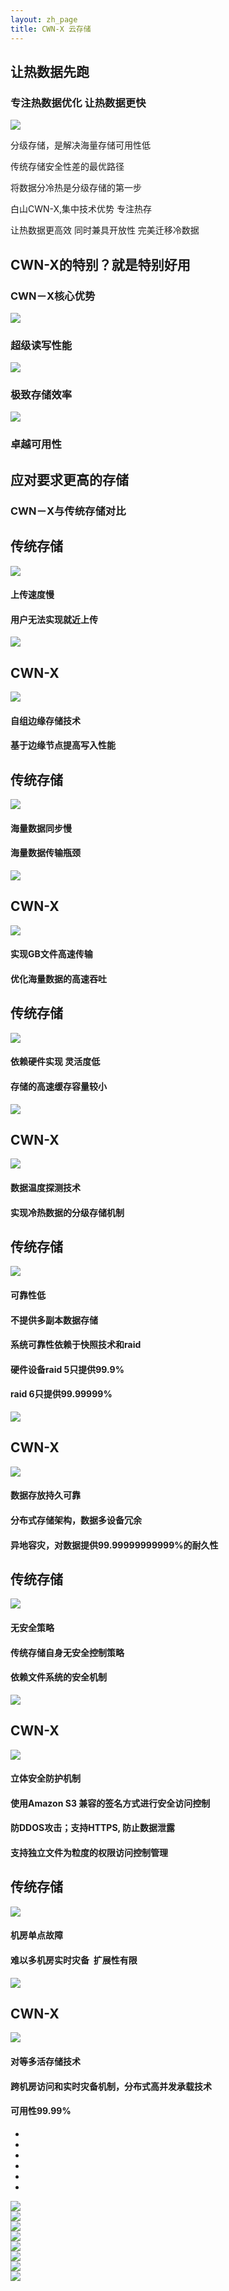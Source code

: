 ```yaml
---
layout: zh_page
title: CWN-X 云存储
---
```


<div class="ccx-6">
	<div class="min">
		<h2>让热数据先跑</h2>
		<h3>专注热数据优化 让热数据更快 </h3>
		<img src="{{ site.baseurl }}/public/image/cwn/cwn-01.png">
	</div>
</div>
<div class="ccx-6">
	<div class="min">
		<p>分级存储，是解决海量存储可用性低</p>
		<p>传统存储安全性差的最优路径</p>
		<p>将数据分冷热是分级存储的第一步</p>
		<p>白山CWN-X,集中技术优势 专注热存</p>
		<p>让热数据更高效 同时兼具开放性 完美迁移冷数据 </p>
	</div>
</div>
<div class="clean"></div>
<div class="bottom-100"></div>
<div class="ccx-h">
	<h2>CWN-X的特别？就是特别好用</h2>
	<h3>CWN－X核心优势</h3>
</div>
<div class="ccx-4">
	<img src="{{ site.baseurl }}/public/image/cwn/cwn-02.png">
	<h3>超级读写性能</h3>
</div>
<div class="ccx-4">
	<img src="{{ site.baseurl }}/public/image/cwn/cwn-03.png">
	<h3>极致存储效率</h3>
</div>
<div class="ccx-4">
	<img src="{{ site.baseurl }}/public/image/cwn/cwn-04.png">
	<h3>卓越可用性</h3>
</div>
<div class="clean"></div>
<div class="bottom-100"></div>
<div class="ccx-h">
	<h2>应对要求更高的存储</h2>
	<h3>CWN－X与传统存储对比</h3>
</div>
<div class="ccx-80">
	<div class="ccx-gd">
		<div class="ccx-dy ccx-dy-first">
			<div class="ccx-5 ccx-first">
				<h2>传统存储</h2>
				<img src="{{ site.baseurl }}/public/image/cwn/cwn-05.png">
				<h4>上传速度慢</h4>
				<h4>用户无法实现就近上传</h4>
			</div>
			<div class="ccx-2">
				<img src="{{ site.baseurl }}/public/image/cwn/cwn-vs.jpg">
			</div>
			<div class="ccx-5 ccx-second">
				<h2>CWN-X</h2>
				<img src="{{ site.baseurl }}/public/image/cwn/cwn-06.png">
				<h4>自组边缘存储技术</h4>
				<h4>基于边缘节点提高写入性能</h4>
			</div>
			<div class="clean"></div>
		</div>
		<div class="ccx-dy">
			<div class="ccx-5 ccx-first">
				<h2>传统存储</h2>
				<img src="{{ site.baseurl }}/public/image/cwn/cwn-07.png">
				<h4>海量数据同步慢</h4>
				<h4>海量数据传输瓶颈</h4>
			</div>
			<div class="ccx-2">
				<img src="{{ site.baseurl }}/public/image/cwn/cwn-vs.jpg">
			</div>
			<div class="ccx-5 ccx-second">
				<h2>CWN-X</h2>
				<img src="{{ site.baseurl }}/public/image/cwn/cwn-08.png">
				<h4>实现GB文件高速传输</h4>
				<h4>优化海量数据的高速吞吐</h4>
			</div>
			<div class="clean"></div>
		</div>
		<div class="ccx-dy">
			<div class="ccx-5 ccx-first">
				<h2>传统存储</h2>
				<img src="{{ site.baseurl }}/public/image/cwn/cwn-09.png">
				<h4>依赖硬件实现 灵活度低</h4>
				<h4>存储的高速缓存容量较小</h4>
			</div>
			<div class="ccx-2">
				<img src="{{ site.baseurl }}/public/image/cwn/cwn-vs.jpg">
			</div>
			<div class="ccx-5 ccx-second">
				<h2>CWN-X</h2>
				<img src="{{ site.baseurl }}/public/image/cwn/cwn-10.png">
				<h4>数据温度探测技术</h4>
				<h4>实现冷热数据的分级存储机制</h4>
			</div>
			<div class="clean"></div>
		</div>
		<div class="ccx-dy">
			<div class="ccx-5 ccx-first">
				<h2>传统存储</h2>
				<img src="{{ site.baseurl }}/public/image/cwn/cwn-11.png">
				<h4>可靠性低</h4>
				<h4>不提供多副本数据存储</h4>
				<h4>系统可靠性依赖于快照技术和raid</h4>
				<h4>硬件设备raid 5只提供99.9%</h4>
				<h4>raid 6只提供99.99999%</h4>
			</div>
			<div class="ccx-2">
				<img src="{{ site.baseurl }}/public/image/cwn/cwn-vs.jpg">
			</div>
			<div class="ccx-5 ccx-second">
				<h2>CWN-X</h2>
				<img src="{{ site.baseurl }}/public/image/cwn/cwn-12.png">
				<h4>数据存放持久可靠</h4>
				<h4>分布式存储架构，数据多设备冗余</h4>
				<h4>异地容灾，对数据提供99.99999999999%的耐久性</h4>			
			</div>
			<div class="clean"></div>
		</div>
		<div class="ccx-dy">
			<div class="ccx-5 ccx-first">
				<h2>传统存储</h2>
				<img src="{{ site.baseurl }}/public/image/cwn/cwn-13.png">
				<h4>无安全策略</h4>
				<h4>传统存储自身无安全控制策略</h4>
				<h4>依赖文件系统的安全机制</h4>
			</div>
			<div class="ccx-2">
				<img src="{{ site.baseurl }}/public/image/cwn/cwn-vs.jpg">
			</div>
			<div class="ccx-5 ccx-second">
				<h2>CWN-X</h2>
				<img src="{{ site.baseurl }}/public/image/cwn/cwn-14.png">
				<h4>立体安全防护机制</h4>
				<h4>使用Amazon S3 兼容的签名方式进行安全访问控制</h4>
				<h4>防DDOS攻击；支持HTTPS, 防止数据泄露</h4>
				<h4>支持独立文件为粒度的权限访问控制管理</h4>
			</div>
			<div class="clean"></div>
		</div>
		<div class="ccx-dy">
			<div class="ccx-5 ccx-first">
				<h2>传统存储</h2>
				<img src="{{ site.baseurl }}/public/image/cwn/cwn-15.png">
				<h4>机房单点故障</h4>
				<h4>难以多机房实时灾备&nbsp; 扩展性有限</h4>
			</div>
			<div class="ccx-2">
				<img src="{{ site.baseurl }}/public/image/cwn/cwn-vs.jpg">
			</div>
			<div class="ccx-5 ccx-second">
				<h2>CWN-X</h2>
				<img src="{{ site.baseurl }}/public/image/cwn/cwn-16.png">
				<h4>对等多活存储技术</h4>
				<h4>跨机房访问和实时灾备机制，分布式高并发承载技术</h4>
				<h4>可用性99.99%</h4>
			</div>
			<div class="clean"></div>
		</div>
	</div>
	<div class="ccx-btn">
		<ul>
			<li class="ccx_btn_hover"></li>
			<li></li>
			<li></li>
			<li></li>
			<li></li>
			<li></li>
		</ul>
	</div>
	<div class="clean"></div>
</div>
<div class="bottom-100"></div>
<div class="ccx-80">
	<div class="ccx-3">
		<img src="{{ site.baseurl }}/public/image/cwn/cwn-17.jpg">
	</div>
	<div class="ccx-3">
		<img src="{{ site.baseurl }}/public/image/cwn/cwn-18.jpg">
	</div>
	<div class="ccx-3">
		<img src="{{ site.baseurl }}/public/image/cwn/cwn-19.jpg">
	</div>
	<div class="ccx-3">
		<img src="{{ site.baseurl }}/public/image/cwn/cwn-20.jpg">
	</div>
	<div class="ccx-3">
		<img src="{{ site.baseurl }}/public/image/cwn/cwn-21.jpg">
	</div>
	<div class="ccx-3">
		<img src="{{ site.baseurl }}/public/image/cwn/cwn-22.jpg">
	</div>
	<div class="ccx-3">
		<img src="{{ site.baseurl }}/public/image/cwn/cwn-23.jpg">
	</div>
	<div class="ccx-3">
		<img src="{{ site.baseurl }}/public/image/cwn/cwn-24.jpg">
	</div>
	<div class="clean"></div>
</div>
